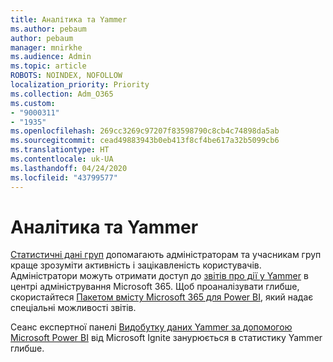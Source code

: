 ```yaml
---
title: Аналітика та Yammer
ms.author: pebaum
author: pebaum
manager: mnirkhe
ms.audience: Admin
ms.topic: article
ROBOTS: NOINDEX, NOFOLLOW
localization_priority: Priority
ms.collection: Adm_O365
ms.custom:
- "9000311"
- "1935"
ms.openlocfilehash: 269cc3269c97207f83598790c8cb4c74898da5ab
ms.sourcegitcommit: cead49883943b0eb413f8cf4be617a32b5099cb6
ms.translationtype: HT
ms.contentlocale: uk-UA
ms.lasthandoff: 04/24/2020
ms.locfileid: "43799577"
---
```

# <a name="analytics-and-yammer"></a>Аналітика та Yammer

[Статистичні дані груп](https://support.office.com/article/view-group-insights-in-yammer-73f9fa6d-d442-4f25-9194-d5317c9328ab) допомагають адміністраторам та учасникам груп краще зрозуміти активність і зацікавленість користувачів. Адміністратори можуть отримати доступ до [звітів про дії у Yammer](https://docs.microsoft.com/office365/admin/activity-reports/yammer-activity-report) в центрі адміністрування Microsoft 365. Щоб проаналізувати глибше, скористайтеся [Пакетом вмісту Microsoft 365 для Power BI](https://docs.microsoft.com/office365/admin/usage-analytics/enable-usage-analytics), який надає спеціальні можливості звітів.

Сеанс експертної панелі [Видобутку даних Yammer за допомогою Microsoft Power BI](https://aka.ms/MiningYammerDataIgnite2017) від Microsoft Ignite занурюється в статистику Yammer глибше.
